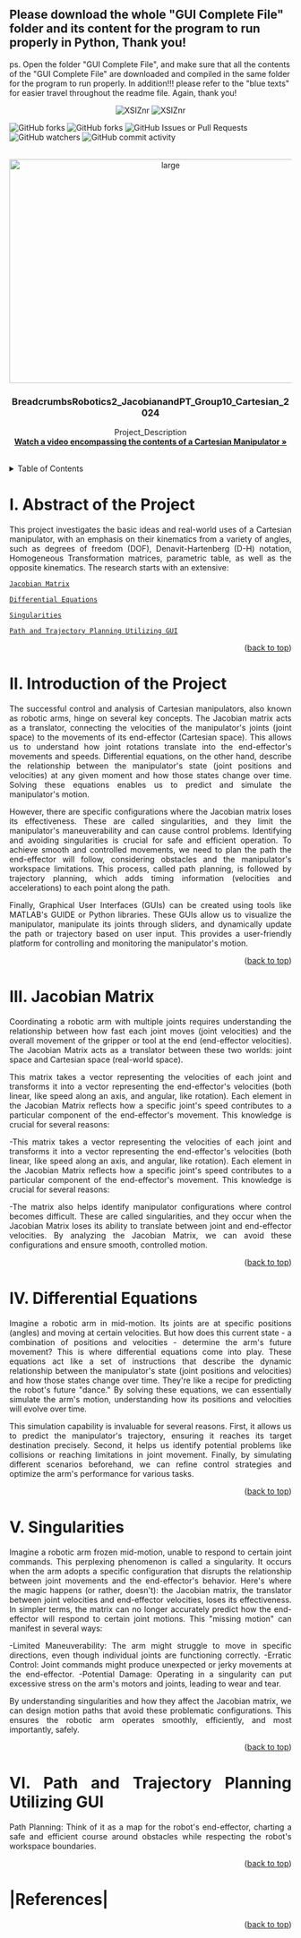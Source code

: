 <a name="readme-top"> </a>
## Please download the whole "GUI Complete File" folder and its content for the program to run properly in Python, Thank you!
ps. Open the folder "GUI Complete File", and make sure that all the contents of the "GUI Complete File" are downloaded and compiled in the same folder for the program to run properly. In addition!!! please refer to the "blue texts" for easier travel throughout the readme file. Again, thank you!

<div align="center">
    
![XSIZnr](https://github.com/CyrsChvz/Robotics2_FK-IK_Group10_CartesianManipulator_2024/assets/157597327/80993792-9725-4d53-af5e-9835d461c6fc)
![XSIZnr](https://github.com/CyrsChvz/Robotics2_FK-IK_Group10_CartesianManipulator_2024/assets/157597327/80993792-9725-4d53-af5e-9835d461c6fc)

</div>

![GitHub forks](https://img.shields.io/github/forks/CyrsChvz/Robotics2_FK-IK_Group10_CartesianManipulator_2024?style=for-the-badge&logo=github&logoColor=%23ff0000)
![GitHub forks](https://img.shields.io/github/stars/CyrsChvz/Robotics2_FK-IK_Group10_CartesianManipulator_2024?style=for-the-badge&logo=github&logoColor=%23ff0000)
![GitHub Issues or Pull Requests](https://img.shields.io/github/issues/CyrsChvz/Robotics2_FK-IK_Group10_CartesianManipulator_2024?style=for-the-badge&logo=github&logoColor=%23ff0000)
![GitHub watchers](https://img.shields.io/github/watchers/CyrsChvz/Robotics2_FK-IK_Group10_CartesianManipulator_2024?style=for-the-badge&logo=github&logoColor=%23ff0000)
![GitHub commit activity](https://img.shields.io/github/commit-activity/w/CyrsChvz/Robotics2_FK-IK_Group10_CartesianManipulator_2024?style=for-the-badge&logo=github&logoColor=%23ff0000)


<!-- PROJECT LOGO -->
<br />
<div align="center">
    <img alt="large" width="560" height="400" src="https://github.com/CyrsChvz/Robotics2_FK-IK_Group10_CartesianManipulator_2024/assets/157597327/bb7dc30c-e405-4a04-a016-4c8c5963a84f"
    <a href="https://github.com/cyrschavz/Robotics2_FK-IK_Group10_CartesianManipulator_2024">
<h3 align="center">BreadcrumbsRobotics2_JacobianandPT_Group10_Cartesian_2024</h3>

  <p align="center">
    Project_Description
    <br />
    <a href="https://drive.google.com/file/d/1h_7uCnrbAoJrcapAplV_65SiYqNWTWeF/view?usp=sharing"><strong> Watch a video encompassing the contents of a Cartesian Manipulator »</strong></a>
    <br />
    <br />

  </p>
</div>


<!-- TABLE OF CONTENTS -->
<details>
  <summary>Table of Contents</summary>
  <ol>
    <li>
      <a href="#Abstract of the Project">Abstract of the Project</a>
    </li>
    <li>
      <a href="#Introduction of the Project">Introduction of the Project</a>
    </li>

<li><a href="#Jacobian Matrix">Jacobian Matrix.</a></li>
    <li><a href="#Differential Equations">Differential Equations.</a></li>
    <li><a href="#Singularities">Singularities.</a></li>
    <li><a href="#Path and Trajectory Planning Utilizing GUI">Path and Trajectory Planning Utilizing GUI.</a></li>
  
  </ol>
</details>



<a name="Abstract of the Project"> </a>
# I. Abstract of the Project
<div align="justify">
  
This project investigates the basic ideas and real-world uses of a Cartesian manipulator, with an emphasis on their kinematics from a variety of angles, such as degrees of freedom (DOF), Denavit-Hartenberg (D-H) notation, Homogeneous Transformation matrices, parametric table, as well as the opposite kinematics. The research starts with an extensive:

</div>

<a href="#Jacobian Matrix">`Jacobian Matrix`</a>

</div>
<div>
    
<a href="#Differential Equations">`Differential Equations`</a>    

</div>
<div>

<a href="#Singularities">`Singularities`</a>  
 
</div>
<div>

<a href="#Path and Trajectory Planning Utilizing GUI">`Path and Trajectory Planning Utilizing GUI`</a>  
 
</div>
<div>



<p align="right">(<a href="#readme-top">back to top</a>)</p>


<a name="Introduction of the Project"> </a>
# II. Introduction of the Project
<div align="justify">
  
The successful control and analysis of Cartesian manipulators, also known as robotic arms, hinge on several key concepts. The Jacobian matrix acts as a translator, connecting the velocities of the manipulator's joints (joint space) to the movements of its end-effector (Cartesian space). This allows us to understand how joint rotations translate into the end-effector's movements and speeds. Differential equations, on the other hand, describe the relationship between the manipulator's state (joint positions and velocities) at any given moment and how those states change over time. Solving these equations enables us to predict and simulate the manipulator's motion.

However, there are specific configurations where the Jacobian matrix loses its effectiveness. These are called singularities, and they limit the manipulator's maneuverability and can cause control problems. Identifying and avoiding singularities is crucial for safe and efficient operation. To achieve smooth and controlled movements, we need to plan the path the end-effector will follow, considering obstacles and the manipulator's workspace limitations. This process, called path planning, is followed by trajectory planning, which adds timing information (velocities and accelerations) to each point along the path.

Finally, Graphical User Interfaces (GUIs) can be created using tools like MATLAB's GUIDE or Python libraries. These GUIs allow us to visualize the manipulator, manipulate its joints through sliders, and dynamically update the path or trajectory based on user input. This provides a user-friendly platform for controlling and monitoring the manipulator's motion.
  
</div>

<p align="right">(<a href="#readme-top">back to top</a>)</p>

<a name="Jacobian Matrix"> </a>
# III. Jacobian Matrix
<div align="justify">
  
Coordinating a robotic arm with multiple joints requires understanding the relationship between how fast each joint moves (joint velocities) and the overall movement of the gripper or tool at the end (end-effector velocities). The Jacobian Matrix acts as a translator between these two worlds: joint space and Cartesian space (real-world space).

This matrix takes a vector representing the velocities of each joint and transforms it into a vector representing the end-effector's velocities (both linear, like speed along an axis, and angular, like rotation). Each element in the Jacobian Matrix reflects how a specific joint's speed contributes to a particular component of the end-effector's movement. This knowledge is crucial for several reasons:

-This matrix takes a vector representing the velocities of each joint and transforms it into a vector representing the end-effector's velocities (both linear, like speed along an axis, and angular, like rotation). Each element in the Jacobian Matrix reflects how a specific joint's speed contributes to a particular component of the end-effector's movement. This knowledge is crucial for several reasons:

-The matrix also helps identify manipulator configurations where control becomes difficult. These are called singularities, and they occur when the Jacobian Matrix loses its ability to translate between joint and end-effector velocities. By analyzing the Jacobian Matrix, we can avoid these configurations and ensure smooth, controlled motion.

</div>

<p align="right">(<a href="#readme-top">back to top</a>)</p>

<a name="Differential Equations"> </a>
# IV. Differential Equations
<div align="justify">

Imagine a robotic arm in mid-motion. Its joints are at specific positions (angles) and moving at certain velocities. But how does this current state - a combination of positions and velocities - determine the arm's future movement? This is where differential equations come into play.
 These equations act like a set of instructions that describe the dynamic relationship between the manipulator's state (joint positions and velocities) and how those states change over time. They're like a recipe for predicting the robot's future "dance." By solving these equations, we can essentially simulate the arm's motion, understanding how its positions and velocities will evolve over time.

 This simulation capability is invaluable for several reasons. First, it allows us to predict the manipulator's trajectory, ensuring it reaches its target destination precisely. Second, it helps us identify potential problems like collisions or reaching limitations in joint movement. Finally, by simulating different scenarios beforehand, we can refine control strategies and optimize the arm's performance for various tasks.
    
    

<p align="right">(<a href="#readme-top">back to top</a>)</p>

<a name="Singularities"> </a>
# V. Singularities
<div align="justify">
    
Imagine a robotic arm frozen mid-motion, unable to respond to certain joint commands. This perplexing phenomenon is called a singularity. It occurs when the arm adopts a specific configuration that disrupts the relationship between joint movements and the end-effector's behavior. Here's where the magic happens (or rather, doesn't): the Jacobian matrix, the translator between joint velocities and end-effector velocities, loses its effectiveness. In simpler terms, the matrix can no longer accurately predict how the end-effector will respond to certain joint motions. This "missing motion" can manifest in several ways:

-Limited Maneuverability: The arm might struggle to move in specific directions, even though individual joints are functioning correctly.
-Erratic Control: Joint commands might produce unexpected or jerky movements at the end-effector.
-Potential Damage: Operating in a singularity can put excessive stress on the arm's motors and joints, leading to wear and tear.

By understanding singularities and how they affect the Jacobian matrix, we can design motion paths that avoid these problematic configurations. This ensures the robotic arm operates smoothly, efficiently, and most importantly, safely.

</div>

<p align="right">(<a href="#readme-top">back to top</a>)</p>

<a name="Path and Trajectory Planning Utilizing GUI"> </a>
# VI. Path and Trajectory Planning Utilizing GUI
<div align="justify">

Path Planning: Think of it as a map for the robot's end-effector, charting a safe and efficient course around obstacles while respecting the robot's workspace boundaries.


</div>



<p align="right">(<a href="#readme-top">back to top</a>)</p>


# |References|



<p align="right">(<a href="#readme-top">back to top</a>)</p>
